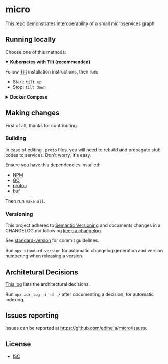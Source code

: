 # micro

This repo demonstrates interoperability of a small microservices graph.

## Running locally

Choose one of this methods:

<details open>
  <summary><strong>Kubernetes with Tilt (recommended)</strong></summary>

  Follow [Tilt](https://docs.tilt.dev/install.html) installation instructions, then run:

  - Start: `tilt up`
  - Stop: `tilt down`
</details>

<details>
  <summary><strong>Docker Compose</strong></summary>

  If you prefer not using Tilt, just install [Docker Compose](https://docs.docker.com/compose/install/) and you are ready to go:

  - Start: `docker-compose up --build`
  - Stop: `docker-compose down`
</details>

## Making changes

First of all, thanks for contributing.

### Building

In case of editing `.proto` files, you will need to rebuild and propagate stub codes to services. Don't worry, it's easy.

Ensure you have this dependencies installed:
- [NPM](https://www.npmjs.com/get-npm)
- [GO](https://golang.org/doc/install)
- [protoc](http://google.github.io/proto-lens/installing-protoc.html)
- [buf](https://docs.buf.build/installation/)

Then run `make all`.

### Versioning

This project adheres to [Semantic Versioning](https://semver.org) and documents changes in a CHANGELOG.md following [keep a changelog](http://keepachangelog.com).

See [standard-version](https://github.com/conventional-changelog/standard-version) for commit guidelines.

Run `npx standard-version` for automatic changelog generation and version numbering when releasing a version.

## Architetural Decisions

[This log](./docs/adr/index.md) lists the architectural decisions.

Run `npx adr-log -i -d ./` after documenting a decision, for automatic indexing.

## Issues reporting

Issues can be reported at https://github.com/edinella/micro/issues.

## License

- [ISC](./LICENSE)
